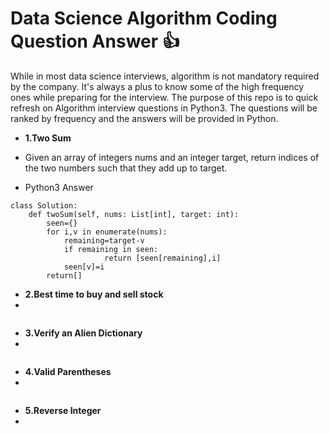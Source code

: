 
# Data Science Algorithm Coding Question Answer :+1:

While in most data science interviews, algorithm is not mandatory required by the company. It's always a plus to know some of the high frequency ones while preparing for the interview. The purpose of this repo is to quick refresh on Algorithm interview questions in Python3. The questions will be ranked by frequency and the answers will be provided in Python.

* **1.Two Sum**
* Given an array of integers nums and an integer target, return indices of the two numbers such that they add up to target.

* Python3 Answer
```
class Solution:
    def twoSum(self, nums: List[int], target: int):
        seen={}
        for i,v in enumerate(nums):
            remaining=target-v
            if remaining in seen:
                     return [seen[remaining],i]
            seen[v]=i
        return[]

 ```
* **2.Best time to buy and sell stock**
* 

```

```

* **3.Verify an Alien Dictionary**
* 

```

```

* **4.Valid Parentheses**
* 


```

```

* **5.Reverse Integer**
* 

```

```
